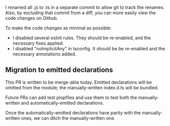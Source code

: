 I renamed all .js to .ts in a separate commit to allow git to track the renames.
Also, by excluding that commit from a diff, you can more easily view the code changes on Github.

To make the code changes as minimal as possible:

* I disabled several eslint rules.  They should be re-enabled, and the necessary fixes applied.
* I disabled "noImplicitAny" in tsconfig.  It should be be re-enabled and the necessary annotations added.

## Migration to emitted declarations

This PR is written to be merge-able today.
Emitted declarations will be omitted from the module; the manually-written index.d.ts will be bundled.

Future PRs can add test plopfiles and use them to test both the manually-written and automatically-emitted declarations.

Once the automatically-emitted declarations have parity with the manually-written ones, we can ditch the manually-written
one.
